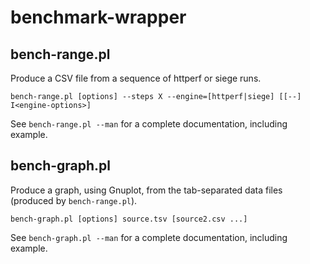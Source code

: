 benchmark-wrapper
=================

## bench-range.pl

Produce a CSV file from a sequence of httperf or siege runs.

`bench-range.pl [options] --steps X --engine=[httperf|siege] [[--] I<engine-options>]`

See `bench-range.pl --man` for a complete documentation, including example.

## bench-graph.pl

Produce a graph, using Gnuplot, from the tab-separated data files (produced by `bench-range.pl`).

`bench-graph.pl [options] source.tsv [source2.csv ...]`

See `bench-graph.pl --man` for a complete documentation, including example.
